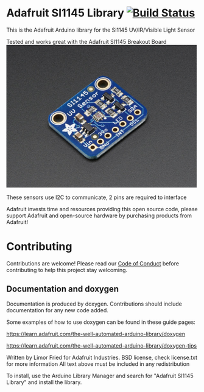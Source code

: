 # Adafruit SI1145 Library [![Build Status](https://github.com/adafruit/Adafruit_SI1145_Library/workflows/Arduino%20Library%20CI/badge.svg)](https://github.com/adafruit/Adafruit_SI1145_Library/actions)

This is the Adafruit Arduino library for the  Si1145 UV/IR/Visible Light Sensor

Tested and works great with the Adafruit SI1145 Breakout Board
[<img src="assets/board.jpg?raw=true" width="500px">](https://www.adafruit.com/products/1777)

These sensors use I2C to communicate, 2 pins are required to interface

Adafruit invests time and resources providing this open source code, please support Adafruit and open-source hardware by purchasing products from Adafruit!

# Contributing

Contributions are welcome! Please read our [Code of Conduct](https://github.com/adafruit/Adafruit_SI1145_Library/blob/master/CODE_OF_CONDUCT.md>)
before contributing to help this project stay welcoming.

## Documentation and doxygen
Documentation is produced by doxygen. Contributions should include documentation for any new code added.

Some examples of how to use doxygen can be found in these guide pages:

https://learn.adafruit.com/the-well-automated-arduino-library/doxygen

https://learn.adafruit.com/the-well-automated-arduino-library/doxygen-tips

Written by Limor Fried for Adafruit Industries.
BSD license, check license.txt for more information
All text above must be included in any redistribution

To install, use the Arduino Library Manager and search for "Adafruit SI1145 Library" and install the library.
